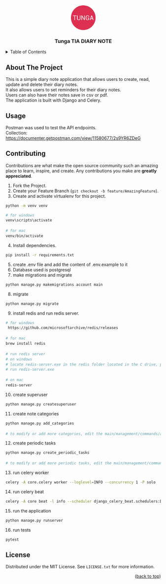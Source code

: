<div id="top"></div>
<br />
<div align="center">
    <a href="https://github.com/libertytechx">
        <img src="images/logo.png" alt="Logo" width="80" height="80">
    </a>
    <h3 align="center">Tunga TIA DIARY NOTE</h3>
</div>

<details>
  <summary>Table of Contents</summary>
  <ol>
    <li>
      <a href="#built-with">About The Project</a>
    </li>
    <li><a href="#usage">Usage</a></li>
    <li><a href="#contributing">Contributing or running the application locally</a></li>
    <li><a href="#license">License</a></li>
  </ol>
</details>


## About The Project
This is a simple diary note application that allows users to create, read, update and delete their diary notes.<br />It also allows users to set reminders for their diary notes. <br />Users can also have their notes save in csv or pdf.<br />The application is built with Django and Celery.
<br />

## Usage
Postman was used to test the API endpoints. <br />
Collection: https://documenter.getpostman.com/view/11580677/2s9YR6ZDeG
<br />

## Contributing
Contributions are what make the open source community such an amazing place to learn, inspire, and create. Any contributions you make are **greatly appreciated**.
1. Fork the Project.
2. Create your Feature Branch (`git checkout -b feature/AmazingFeature`).
3. Create and activate virtualenv for this project.
```bash
python -m venv venv
```
```bash
# for windows 
venv\scripts\activate

# for mac 
venv/bin/activate
```
4. Install dependencies.
```bash
pip install -r requirements.txt
```
5. create .env file and add the content of .env.example to it
6. Database used is postgresql
7. make migrations and migrate
```bash
python manage.py makemigrations account main
```
8. migrate
```bash
python manage.py migrate
```
9. install redis and run redis server. 
```bash
# for windows
 https://github.com/microsoftarchive/redis/releases

# for mac
brew install redis

# run redis server
# on windows
# locate redis-server.exe in the redis folder located in the C drive, probably C:\Program Files\Redis
# run redis-server.exe

# on mac
redis-server
```
10. create superuser
```bash
python manage.py createsuperuser
```
11. create note categories
```bash
python manage.py add_categories

# to modify or add more categories, edit the main/management/commands/add_categories.py file
```
12. create periodic tasks
```bash
python manage.py create_periodic_tasks

# to modify or add more periodic tasks, edit the main/management/commands/create_periodic_tasks.py file
```
13. run celery worker
```bash
celery -A core.celery worker --loglevel=INFO --concurrency 1 -P solo
```
14. run celery beat
```bash
celery -A core beat -l info --scheduler django_celery_beat.schedulers:DatabaseScheduler
```
15. run the application
```bash
python manage.py runserver
```
16. run tests
```bash
pytest
```

<!-- LICENSE -->
## License

Distributed under the MIT License. See `LICENSE.txt` for more information.



<p align="right">(<a href="#top">back to top</a>)</p>